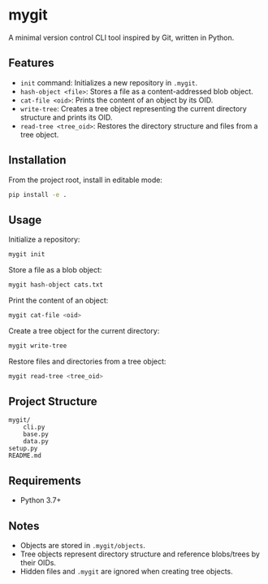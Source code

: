 # mygit

A minimal version control CLI tool inspired by Git, written in Python.

## Features

- `init` command: Initializes a new repository in `.mygit`.
- `hash-object <file>`: Stores a file as a content-addressed blob object.
- `cat-file <oid>`: Prints the content of an object by its OID.
- `write-tree`: Creates a tree object representing the current directory structure and prints its OID.
- `read-tree <tree_oid>`: Restores the directory structure and files from a tree object.

## Installation

From the project root, install in editable mode:
```bash
pip install -e .
```

## Usage

Initialize a repository:
```bash
mygit init
```

Store a file as a blob object:
```bash
mygit hash-object cats.txt
```

Print the content of an object:
```bash
mygit cat-file <oid>
```

Create a tree object for the current directory:
```bash
mygit write-tree
```

Restore files and directories from a tree object:
```bash
mygit read-tree <tree_oid>
```

## Project Structure

```
mygit/
    cli.py
    base.py
    data.py
setup.py
README.md
```

## Requirements

- Python 3.7+

## Notes
- Objects are stored in `.mygit/objects`.
- Tree objects represent directory structure and reference blobs/trees by their OIDs.
- Hidden files and `.mygit` are ignored when creating tree objects.
